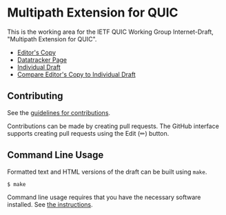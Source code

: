 # Multipath Extension for QUIC

This is the working area for the IETF QUIC Working Group Internet-Draft,
"Multipath Extension for QUIC".

* [Editor's Copy](https://quicwg.github.io/multipath/#go.draft-ietf-quic-multipath.html)
* [Datatracker Page](https://datatracker.ietf.org/doc/draft-ietf-quic-multipath)
* [Individual Draft](https://datatracker.ietf.org/doc/html/draft-ietf-quic-multipath)
* [Compare Editor's Copy to Individual Draft](https://quicwg.github.io/multipath/#go.draft-ietf-quic-multipath.diff)


## Contributing

See the
[guidelines for contributions](https://github.com/quicwg/multipath/blob/master/CONTRIBUTING.md).

Contributions can be made by creating pull requests.
The GitHub interface supports creating pull requests using the Edit (✏) button.


## Command Line Usage

Formatted text and HTML versions of the draft can be built using `make`.

```sh
$ make
```

Command line usage requires that you have the necessary software installed.  See
[the instructions](https://github.com/martinthomson/i-d-template/blob/main/doc/SETUP.md).

